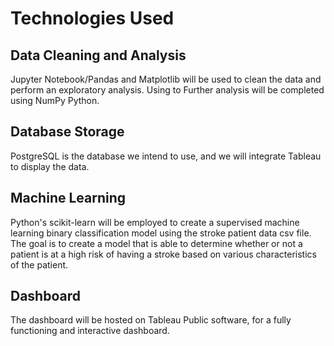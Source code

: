 # Technologies Used

## Data Cleaning and Analysis
Jupyter Notebook/Pandas and Matplotlib will be used to clean the data and perform an exploratory analysis. Using to Further analysis will be completed using NumPy Python. 

## Database Storage
PostgreSQL is the database we intend to use, and we will integrate Tableau to display the data.

## Machine Learning
Python's scikit-learn will be employed to create a supervised machine learning binary classification model using the stroke patient data csv file. The goal is to create a model that is able to determine whether or not a patient is at a high risk of having a stroke based on various characteristics of the patient.

## Dashboard
The dashboard will be hosted on Tableau Public software, for a fully functioning and interactive dashboard. 